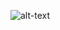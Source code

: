 ![alt-text](https://github.com/emreyesilyurt/twitter_sentiment_analysis/blob/master/images/download%20(3).png?raw=true)
